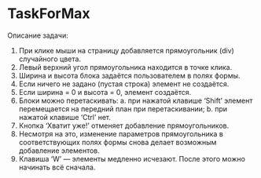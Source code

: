 # TaskForMax
Описание задачи:
1. При клике мыши на страницу добавляется прямоугольник
(div) случайного цвета.
2. Левый верхний угол прямоугольника находится в точке
клика.
3. Ширина и высота блока задаётся пользователем в полях
формы.
4. Если ничего не задано (пустая строка) элемент не
создаётся.
5. Если ширина = 0 и высота = 0, элемент создаётся.
6. Блоки можно перетаскивать:
a. при нажатой клавише ‘Shift’ элемент перемещается на
передний план при перетаскивании;
b. при нажатой клавише ‘Ctrl’ нет.
7. Кнопка
‘Хватит
уже!’
отменяет
добавление
прямоугольников.
8. Несмотря на это, изменение параметров прямоугольника в
соответствующих полях формы снова делает возможным
добавление элементов.
9. Клавиша ‘W’ — элементы медленно исчезают. После этого
можно начинать всё сначала.
